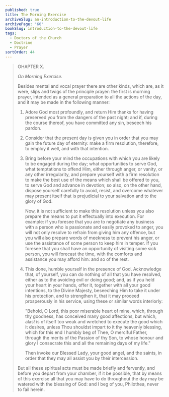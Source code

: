 ```yaml
---
published: true
title: The Morning Exercise
archiveSlug: an-introduction-to-the-devout-life
archivePage: '60'
bookSlug: introduction-to-the-devout-life
tags:
  - Doctors of the Church
  - Doctrine
  - Prayer
sortOrder: 44
---
```


> OHAPTER X.
>
> *On Morning Exercise.*
>
> Besides mental and vocal prayer there are other kinds, which are, as it were, slips and twigs of the principle prayer: the first is morning prayer, intended as a general preparation to all the actions of the day, and it may be made in the following manner:
>
> 1. Adore God most profoundly, and return Him thanks for having preserved you from the dangers of the past night; and if, during the course thereof, you have committed any sin, beseech his pardon.
>
> 2. Consider that the present day is given you in order that you may gain the future day of eternity: make a firm resolution, therefore, to employ it well, and with that intention.
>
> 3. Bring before your mind the occupations with which you are likely to be engaged during the day; what opportunities to serve God, what temptations to offend Him, either through anger, or vanity, or any other irregularity, and prepare yourself with a firm resolution to make the best use of the means which shall be offered to you, to serve God and advance in devotion; so also, on the other hand, dispose yourself carefully to avoid, resist, and overcome whatever may present itself that is prejudicial to your salvation and to the glory of God.
>
>    Now, it is not sufficient to make this resolution unless you also prepare the means to put it effectually into execution. For example: if you foresee that you are to negotiate any business with a person who is passionate and easily provoked to anger, you will not only resolve to refrain from giving him any offence, but you will also prepare words of meekness to prevent his anger, or use the assistance of some person to keep him in temper. If you foresee that you shall have an opportunity of visiting some sick person, you will forecast the time, with the comforts and assistance you may afford him: and so of the rest.
>
> 4. This done, humble yourself in the presence of God. Acknowledge that, of yourself, you can do nothing of all that you have resolved, either as to the avoiding evil or doing good; and, as if you held your heart in your hands, offer it, together with all your good intentions, to the Divine Majesty, beseeching Him to take it under his protection, and to strengthen it, that it may proceed prosperously in his service, using these or similar words interiorly:
>
>    "Behold, O Lord, this poor miserable heart of mine, which, through thy goodness, has conceived many good affections, but which, alas! is of itself too weak and wretched to execute the good which it desires, unless Thou shouldst impart to it thy heavenly blessing, which for this end I humbly beg of Thee, O merciful Father, through the merits of the Passion of thy Son, to whose honour and glory I consecrate this and all the remaining days of my life."
>
>    Then invoke our Blessed Lady, your good angel, and the saints, in order that they may all assist you by their intercession.
>
> But all these spiritual acts must be made briefly and fervently, and before you depart from your chamber, if it be possible, that by means of this exercise all that you may have to do throughout the day may be watered with the blessing of God: and I beg of you, Philothea, never to fail herein.
